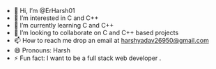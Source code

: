 - 👋 Hi, I’m @ErHarsh01
- 👀 I’m interested in C and C++
- 🌱 I’m currently learning C and C++
- 💞️ I’m looking to collaborate on C and C++ based projects
- 📫 How to reach me drop an email at harshyadav26950@gmail.com
- 😄 Pronouns: Harsh
- ⚡ Fun fact: I want to be a full stack web developer .

<!---
ErHarsh01/ErHarsh01 is a ✨ special ✨ repository because its `README.md` (this file) appears on your GitHub profile.
You can click the Preview link to take a look at your changes.
--->
